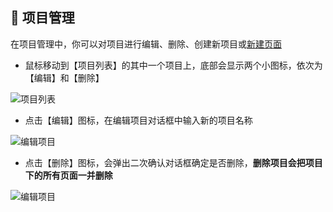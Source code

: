 ##  🔨 项目管理

在项目管理中，你可以对项目进行编辑、删除、创建新项目或[新建页面](new-page.md)

- 鼠标移动到【项目列表】的其中一个项目上，底部会显示两个小图标，依次为【编辑】和【删除】

![项目列表](/assets/project-list.jpg)

- 点击【编辑】图标，在编辑项目对话框中输入新的项目名称

![编辑项目](/assets/edit-project.jpg)

- 点击【删除】图标，会弹出二次确认对话框确定是否删除，**删除项目会把项目下的所有页面一并删除**

![编辑项目](/assets/delete-project.jpg)
